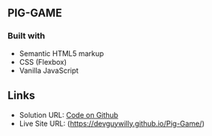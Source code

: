 ## PIG-GAME

### Built with

- Semantic HTML5 markup
- CSS (Flexbox)
- Vanilla JavaScript

##  Links
- Solution URL: [Code on Github](git@github.com:DevGuyWilly/Pig-Game.git)
- Live Site URL: (https://devguywilly.github.io/Pig-Game/)
